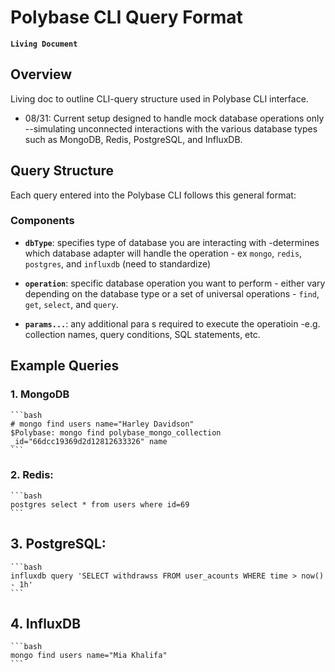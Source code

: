 # Polybase CLI Query Format
**`Living Document`**

## Overview 
Living doc to outline CLI-query structure used in Polybase CLI interface. 


- 08/31: Current setup designed to handle mock database operations only --simulating unconnected interactions with the various database types such as MongoDB, Redis, PostgreSQL, and InfluxDB.

## Query Structure

Each query entered into the Polybase CLI follows this general format:

### Components

- **`dbType`**: specifies type of database you are interacting with -determines which database adapter will handle the operation - ex `mongo`, `redis`, `postgres`, and `influxdb` (need to standardize)

- **`operation`**: specific database operation you want to perform - either vary depending on the database type or a set of universal operations - `find`, `get`, `select`, and `query`.

- **`params...`**: any additional para s required to execute the operatioin -e.g. collection names, query conditions, SQL statements, etc.

## Example Queries

### 1. **MongoDB** 

    ```bash
    # mongo find users name="Harley Davidson"
    $Polybase: mongo find polybase_mongo_collection _id="66dcc19369d2d12812633326" name
    ```

### 2. **Redis**: 

    ```bash
    postgres select * from users where id=69
    ```

## 3. **PostgreSQL**:

    ```bash
    influxdb query 'SELECT withdrawss FROM user_acounts WHERE time > now() - 1h'
    ```

## 4. **InfluxDB** 

    ```bash
    mongo find users name="Mia Khalifa"
    ```

